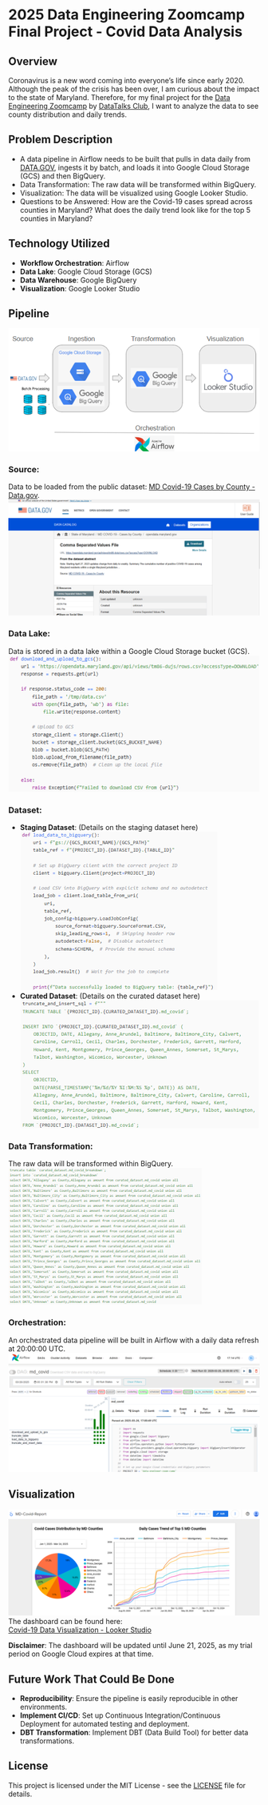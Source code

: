 # 2025 Data Engineering Zoomcamp Final Project - Covid Data Analysis

## Overview

Coronavirus is a new word coming into everyone’s life since early 2020. Although the peak of the crisis has been over, I am curious about the impact to the state of Maryland. Therefore, for my final project for the [Data Engineering Zoomcamp](https://github.com/DataTalksClub/data-engineering-zoomcamp) by [DataTalks Club](https://datatalks.club/), I want to analyze the data to see county distribution and daily trends.

## Problem Description

- A data pipeline in Airflow needs to be built that pulls in data daily from [DATA.GOV](https://catalog.data.gov/dataset/md-covid-19-cases-by-county), ingests it by batch, and loads it into Google Cloud Storage (GCS) and then BigQuery.
- Data Transformation: The raw data will be transformed within BigQuery.
- Visualization: The data will be visualized using Google Looker Studio.
- Questions to be Answered: How are the Covid-19 cases spread across counties in Maryland? What does the daily trend look like for the top 5 counties in Maryland?

## Technology Utilized

- **Workflow Orchestration**: Airflow
- **Data Lake**: Google Cloud Storage (GCS)
- **Data Warehouse**: Google BigQuery
- **Visualization**: Google Looker Studio

## Pipeline
![Covid Data Pipeline](./images/Pipeline.png)

### Source:
Data to be loaded from the public dataset: [MD Covid-19 Cases by County - Data.gov](https://catalog.data.gov/dataset/md-covid-19-cases-by-county).
![Covid Data Pipeline](./images/Source.png)

### Data Lake:
Data is stored in a data lake within a Google Cloud Storage bucket (GCS).
![Covid Data Pipeline](./images/Datalake.png)

### Dataset:
- **Staging Dataset**: (Details on the staging dataset here)
![Covid Data Pipeline](./images/Staging.png)
- **Curated Dataset**: (Details on the curated dataset here)
![Covid Data Pipeline](./images/Curated.png)

### Data Transformation:
The raw data will be transformed within BigQuery.
![Covid Data Pipeline](./images/Transform.png)

### Orchestration:
An orchestrated data pipeline will be built in Airflow with a daily data refresh at 20:00:00 UTC.
![Covid Data Pipeline](./images/Airflow.png)

## Visualization
![Covid Data Pipeline](./images/Dashboard.png)
The dashboard can be found here:  
[Covid-19 Data Visualization - Looker Studio](https://lookerstudio.google.com/reporting/0876bd1f-5d04-430c-9dd4-a4594d786d83/page/p_gv11gmiyqd)

**Disclaimer**: The dashboard will be updated until June 21, 2025, as my trial period on Google Cloud expires at that time.

## Future Work That Could Be Done

- **Reproducibility**: Ensure the pipeline is easily reproducible in other environments.
- **Implement CI/CD**: Set up Continuous Integration/Continuous Deployment for automated testing and deployment.
- **DBT Transformation**: Implement DBT (Data Build Tool) for better data transformations.

## License

This project is licensed under the MIT License - see the [LICENSE](LICENSE) file for details.

